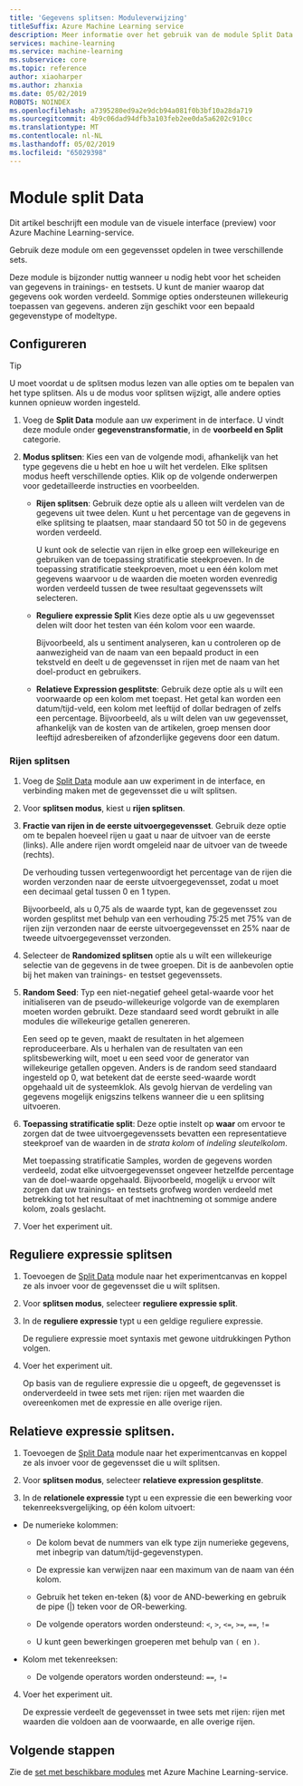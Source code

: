 ```yaml
---
title: 'Gegevens splitsen: Moduleverwijzing'
titleSuffix: Azure Machine Learning service
description: Meer informatie over het gebruik van de module Split Data in Azure Machine Learning-service naar een gegevensset opdelen in twee verschillende sets.
services: machine-learning
ms.service: machine-learning
ms.subservice: core
ms.topic: reference
author: xiaoharper
ms.author: zhanxia
ms.date: 05/02/2019
ROBOTS: NOINDEX
ms.openlocfilehash: a7395280ed9a2e9dcb94a081f0b3bf10a28da719
ms.sourcegitcommit: 4b9c06dad94dfb3a103feb2ee0da5a6202c910cc
ms.translationtype: MT
ms.contentlocale: nl-NL
ms.lasthandoff: 05/02/2019
ms.locfileid: "65029398"
---
```

# <a name="split-data-module"></a>Module split Data

Dit artikel beschrijft een module van de visuele interface (preview) voor Azure Machine Learning-service.

Gebruik deze module om een gegevensset opdelen in twee verschillende sets.

Deze module is bijzonder nuttig wanneer u nodig hebt voor het scheiden van gegevens in trainings- en testsets. U kunt de manier waarop dat gegevens ook worden verdeeld. Sommige opties ondersteunen willekeurig toepassen van gegevens. anderen zijn geschikt voor een bepaald gegevenstype of modeltype.

## <a name="how-to-configure"></a>Configureren

> [!TIP]
> U moet voordat u de splitsen modus lezen van alle opties om te bepalen van het type splitsen.
> Als u de modus voor splitsen wijzigt, alle andere opties kunnen opnieuw worden ingesteld.

1. Voeg de **Split Data** module aan uw experiment in de interface. U vindt deze module onder **gegevenstransformatie**, in de **voorbeeld en Split** categorie.

2. **Modus splitsen**: Kies een van de volgende modi, afhankelijk van het type gegevens die u hebt en hoe u wilt het verdelen. Elke splitsen modus heeft verschillende opties. Klik op de volgende onderwerpen voor gedetailleerde instructies en voorbeelden. 

    - **Rijen splitsen**: Gebruik deze optie als u alleen wilt verdelen van de gegevens uit twee delen. Kunt u het percentage van de gegevens in elke splitsing te plaatsen, maar standaard 50 tot 50 in de gegevens worden verdeeld.

        U kunt ook de selectie van rijen in elke groep een willekeurige en gebruiken van de toepassing stratificatie steekproeven. In de toepassing stratificatie steekproeven, moet u een één kolom met gegevens waarvoor u de waarden die moeten worden evenredig worden verdeeld tussen de twee resultaat gegevenssets wilt selecteren.  

    - **Reguliere expressie Split** Kies deze optie als u uw gegevensset delen wilt door het testen van één kolom voor een waarde.

        Bijvoorbeeld, als u sentiment analyseren, kan u controleren op de aanwezigheid van de naam van een bepaald product in een tekstveld en deelt u de gegevensset in rijen met de naam van het doel-product en gebruikers.

    - **Relatieve Expression gesplitste**:  Gebruik deze optie als u wilt een voorwaarde op een kolom met toepast. Het getal kan worden een datum/tijd-veld, een kolom met leeftijd of dollar bedragen of zelfs een percentage. Bijvoorbeeld, als u wilt delen van uw gegevensset, afhankelijk van de kosten van de artikelen, groep mensen door leeftijd adresbereiken of afzonderlijke gegevens door een datum.

### <a name="split-rows"></a>Rijen splitsen
1.  Voeg de [Split Data](./split-data.md) module aan uw experiment in de interface, en verbinding maken met de gegevensset die u wilt splitsen.
  
2.  Voor **splitsen modus**, kiest u **rijen splitsen**. 

3.  **Fractie van rijen in de eerste uitvoergegevensset**. Gebruik deze optie om te bepalen hoeveel rijen u gaat u naar de uitvoer van de eerste (links). Alle andere rijen wordt omgeleid naar de uitvoer van de tweede (rechts).

    De verhouding tussen vertegenwoordigt het percentage van de rijen die worden verzonden naar de eerste uitvoergegevensset, zodat u moet een decimaal getal tussen 0 en 1 typen.
     
     Bijvoorbeeld, als u 0,75 als de waarde typt, kan de gegevensset zou worden gesplitst met behulp van een verhouding 75:25 met 75% van de rijen zijn verzonden naar de eerste uitvoergegevensset en 25% naar de tweede uitvoergegevensset verzonden.
  
4. Selecteer de **Randomized splitsen** optie als u wilt een willekeurige selectie van de gegevens in de twee groepen. Dit is de aanbevolen optie bij het maken van trainings- en testset gegevenssets.

5.  **Random Seed**: Typ een niet-negatief geheel getal-waarde voor het initialiseren van de pseudo-willekeurige volgorde van de exemplaren moeten worden gebruikt. Deze standaard seed wordt gebruikt in alle modules die willekeurige getallen genereren. 

     Een seed op te geven, maakt de resultaten in het algemeen reproduceerbare. Als u herhalen van de resultaten van een splitsbewerking wilt, moet u een seed voor de generator van willekeurige getallen opgeven. Anders is de random seed standaard ingesteld op 0, wat betekent dat de eerste seed-waarde wordt opgehaald uit de systeemklok. Als gevolg hiervan de verdeling van gegevens mogelijk enigszins telkens wanneer die u een splitsing uitvoeren. 

6. **Toepassing stratificatie split**: Deze optie instelt op **waar** om ervoor te zorgen dat de twee uitvoergegevenssets bevatten een representatieve steekproef van de waarden in de *strata kolom* of *indeling sleutelkolom*. 

    Met toepassing stratificatie Samples, worden de gegevens worden verdeeld, zodat elke uitvoergegevensset ongeveer hetzelfde percentage van de doel-waarde opgehaald. Bijvoorbeeld, mogelijk u ervoor wilt zorgen dat uw trainings- en testsets grofweg worden verdeeld met betrekking tot het resultaat of met inachtneming ot sommige andere kolom, zoals geslacht.

7. Voer het experiment uit.


## <a name="regular-expression-split"></a>Reguliere expressie splitsen

1.  Toevoegen de [Split Data](./split-data.md) module naar het experimentcanvas en koppel ze als invoer voor de gegevensset die u wilt splitsen.  
  
2.  Voor **splitsen modus**, selecteer **reguliere expressie split**.

3. In de **reguliere expressie** typt u een geldige reguliere expressie. 
  
   De reguliere expressie moet syntaxis met gewone uitdrukkingen Python volgen.


4. Voer het experiment uit.

    Op basis van de reguliere expressie die u opgeeft, de gegevensset is onderverdeeld in twee sets met rijen: rijen met waarden die overeenkomen met de expressie en alle overige rijen. 

## <a name="relative-expression-split"></a>Relatieve expressie splitsen.

1. Toevoegen de [Split Data](./split-data.md) module naar het experimentcanvas en koppel ze als invoer voor de gegevensset die u wilt splitsen.
  
2. Voor **splitsen modus**, selecteer **relatieve expression gesplitste**.
  
3. In de **relationele expressie** typt u een expressie die een bewerking voor tekenreeksvergelijking, op één kolom uitvoert:


 - De numerieke kolommen:
    - De kolom bevat de nummers van elk type zijn numerieke gegevens, met inbegrip van datum/tijd-gegevenstypen.

    - De expressie kan verwijzen naar een maximum van de naam van één kolom.

    - Gebruik het teken en-teken (&) voor de AND-bewerking en gebruik de pipe (|) teken voor de OR-bewerking.

    - De volgende operators worden ondersteund: `<`, `>`, `<=`, `>=`, `==`, `!=`

    - U kunt geen bewerkingen groeperen met behulp van `(` en `)`.

 - Kolom met tekenreeksen: 
    - De volgende operators worden ondersteund: `==`, `!=`



4. Voer het experiment uit.

    De expressie verdeelt de gegevensset in twee sets met rijen: rijen met waarden die voldoen aan de voorwaarde, en alle overige rijen.

## <a name="next-steps"></a>Volgende stappen

Zie de [set met beschikbare modules](module-reference.md) met Azure Machine Learning-service. 